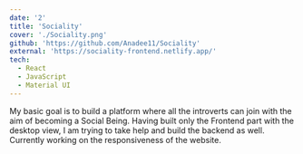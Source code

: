 ```yaml
---
date: '2'
title: 'Sociality'
cover: './Sociality.png'
github: 'https://github.com/Anadee11/Sociality'
external: 'https://sociality-frontend.netlify.app/'
tech:
  - React
  - JavaScript
  - Material UI
---
```


My basic goal is to build a platform where all the introverts can join with the aim of becoming a Social Being. Having built only the Frontend part with the desktop view, I am trying to take help and build the backend as well.
Currently working on the responsiveness of the website.
